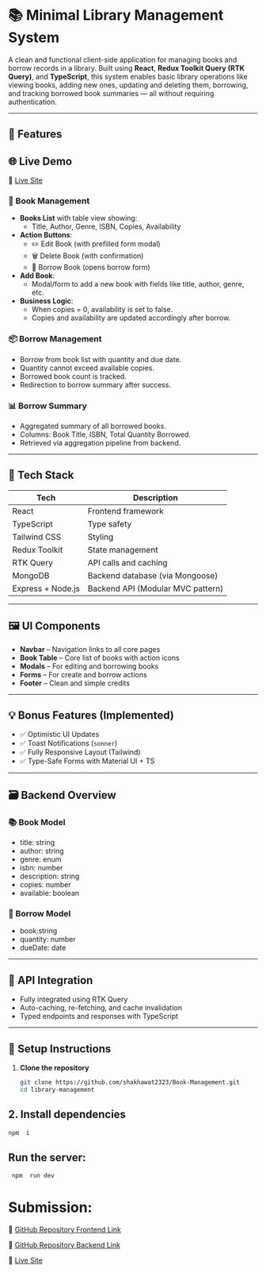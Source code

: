 # 📚 Minimal Library Management System

A clean and functional client-side application for managing books and borrow records in a library. Built using **React**, **Redux Toolkit Query (RTK Query)**, and **TypeScript**, this system enables basic library operations like viewing books, adding new ones, updating and deleting them, borrowing, and tracking borrowed book summaries — all without requiring authentication.

---

## 🚀 Features

## 🌐 Live Demo

🔗 [Live Site](https://books-mangement.netlify.app)

### 📖 Book Management
- **Books List** with table view showing:
  - Title, Author, Genre, ISBN, Copies, Availability
- **Action Buttons**:
  - ✏️ Edit Book (with prefilled form modal)
  - 🗑️ Delete Book (with confirmation)
  - 📘 Borrow Book (opens borrow form)
- **Add Book**:
  - Modal/form to add a new book with fields like title, author, genre, etc.
- **Business Logic**:
  - When copies = 0, availability is set to false.
  - Copies and availability are updated accordingly after borrow.

### 📦 Borrow Management
- Borrow from book list with quantity and due date.
- Quantity cannot exceed available copies.
- Borrowed book count is tracked.
- Redirection to borrow summary after success.

### 📊 Borrow Summary
- Aggregated summary of all borrowed books.
- Columns: Book Title, ISBN, Total Quantity Borrowed.
- Retrieved via aggregation pipeline from backend.

---

## 🧩 Tech Stack

| Tech               | Description                      |
|--------------------|----------------------------------|
| React              | Frontend framework               |
| TypeScript         | Type safety                      |
| Tailwind CSS       | Styling                          |
| Redux Toolkit      | State management                 |
| RTK Query          | API calls and caching            |
| MongoDB            | Backend database (via Mongoose)  |
| Express + Node.js  | Backend API (Modular MVC pattern)|

---

## 🖼️ UI Components

- **Navbar** – Navigation links to all core pages
- **Book Table** – Core list of books with action icons
- **Modals** – For editing and borrowing books
- **Forms** – For create and borrow actions
- **Footer** – Clean and simple credits

---



## 💡 Bonus Features (Implemented)

- ✅ Optimistic UI Updates
- ✅ Toast Notifications (`sonner`)
- ✅ Fully Responsive Layout (Tailwind)
- ✅ Type-Safe Forms with Material UI + TS

---

## 🗃️ Backend Overview

### 📚 Book Model
- title: string
- author: string
- genre: enum
- isbn: number
- description: string
- copies: number
- available: boolean

### 🔁 Borrow Model
- book:string
- quantity: number
- dueDate: date





---

## 🔌 API Integration

- Fully integrated using RTK Query
- Auto-caching, re-fetching, and cache invalidation
- Typed endpoints and responses with TypeScript

---

## 🧪 Setup Instructions

1. **Clone the repository**
   ```bash
   git clone https://github.com/shakhawat2323/Book-Management.git
   cd library-management


## 2. Install dependencies

```bash
npm  i
```

## Run the server:

```bash
 npm  run dev
```

# Submission:


🔗 [GitHub Repository Frontend Link](https://github.com/shakhawat2323/Book-Management.git)

🔗 [GitHub Repository Backend Link](https://github.com/shakhawat2323/Book-Management-Server.git )

🔗 [Live Site](https://books-mangement.netlify.app)
